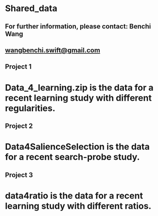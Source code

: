 # Shared_data
## For further information, please contact: Benchi Wang 
## wangbenchi.swift@gmail.com

## Project 1
# Data_4_learning.zip is the data for a recent learning study with different regularities.

## Project 2
# Data4SalienceSelection is the data for a recent search-probe study.

## Project 3
# data4ratio is the data for a recent learning study with different ratios.
